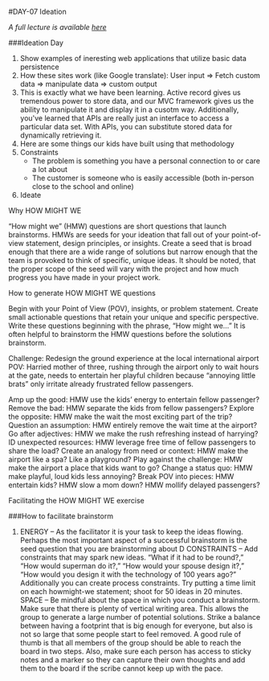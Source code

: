 #DAY-07 Ideation

_A full lecture is available [here](LECTURE.md)_

###Ideation Day

1. Show examples of ineresting web applications that utilize basic data persistence
2. How these sites work (like Google translate): User input => Fetch custom data => manipulate data => custom output
3. This is exactly what we have been learning.  Active record gives us tremendous power to store data, and our MVC framework gives us the ability to manipulate it and display it in a cusotm way.  Additionally, you've learned that APIs are really just an interface to access a particular data set.  With APIs, you can substitute stored data for dynamically retrieving it.
4. Here are some things our kids have built using that methodology
5. Constraints
	+ The problem is something you have a personal connection to or care a lot about
	+ The customer is someone who is easily accessible (both in-person close to the school and online)
6. Ideate

Why HOW MIGHT WE

“How might we” (HMW) questions are short questions that launch brainstorms. HMWs are seeds for your ideation that fall out of your point-of-view statement, design principles, or insights.
 Create a seed that is broad enough that there are a wide range of solutions but narrow enough that the team is provoked to think of specific, unique ideas.
It should be noted, that the proper scope of the seed will vary with the project and how much progress you have made in your project work. 

How to generate HOW MIGHT WE questions

Begin with your Point of View (POV), insights, or problem statement. Create small actionable questions that retain your unique and specific perspective. Write these questions beginning with the phrase, “How might we…” It is often helpful to brainstorm the HMW questions before the solutions brainstorm.

Challenge: Redesign the ground experience at the local international airport POV: Harried mother of three, rushing through the airport only to wait hours at the gate, needs to entertain her playful children because “annoying little brats” only irritate already frustrated fellow passengers. 

Amp up the good: HMW use the kids’ energy to entertain fellow passenger? Remove the bad: HMW separate the kids from fellow passengers? 
Explore the opposite: HMW make the wait the most exciting part of the trip? Question an assumption: HMW entirely remove the wait time at the airport? 
Go after adjectives: HMW we make the rush refreshing instead of harrying? 
ID unexpected resources: HMW leverage free time of fellow passengers to share the load? 
Create an analogy from need or context: HMW make the airport like a spa? Like a playground? 
Play against the challenge: HMW make the airport a place that kids want to go? Change a status quo: HMW make playful, loud kids less annoying? 
Break POV into pieces: HMW entertain kids? HMW slow a mom down? HMW mollify delayed passengers? 

Facilitating the HOW MIGHT WE exercise

###How to facilitate brainstorm
1. ENERGY – As the facilitator it is your task to keep the ideas flowing. Perhaps the most important aspect of a successful brainstorm is the seed question that you are brainstorming about  D
CONSTRAINTS – Add constraints that may spark new ideas. “What if it had to be round?,” “How would superman do it?,” “How would your spouse design it?,” “How would you design it with the technology of 100 years ago?” Additionally you can create process constraints. Try putting a time limit on each howmight-we statement; shoot for 50 ideas in 20 minutes. 
SPACE – Be mindful about the space in which you conduct a brainstorm. Make sure that there is plenty of vertical writing area. This allows the group to generate a large number of potential solutions. Strike a balance between having a footprint that is big enough for everyone, but also is not so large that some people start to feel removed. A good rule of thumb is that all members of the group should be able to reach the board in two steps. Also, make sure each person has access to sticky notes and a marker so they can capture their own thoughts and add them to the board if the scribe cannot keep up with the pace. 








